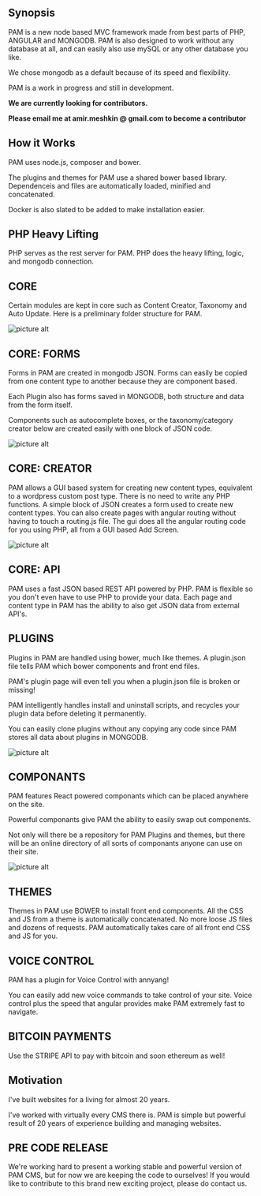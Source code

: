 ## Synopsis

PAM is a new node based MVC framework made from best parts of PHP, ANGULAR and MONGODB.  PAM is also designed to work without any database at all, and can easily also use mySQL or any other database you like.

We chose mongodb as a default because of its speed and flexibility.

PAM is a work in progress and still in development. 

<b>We are currently looking for contributors.</b>

<b>Please email me at amir.meshkin @ gmail.com to become a contributor</b>

## How it Works

PAM uses node.js, composer and bower.  

The plugins and themes for PAM use a shared bower based library.  Dependenceis and files are automatically loaded, minified and concatenated.

Docker is also slated to be added to make installation easier.

## PHP Heavy Lifting

PHP serves as the rest server for PAM.  PHP does the heavy lifting, logic, and mongodb connection.


 ## CORE
 
 Certain modules are kept in core such as Content Creator, Taxonomy and Auto Update.  Here is a preliminary folder structure for PAM.

![picture alt](_docs/img/folder-structure.png "PAM Folder Structure")

 ## CORE: FORMS
 
 Forms in PAM are created in mongodb JSON.  Forms can easily be copied from one content type to another because they are component based.

 Each Plugin also has forms saved in MONGODB, both structure and data from the form itself.
 
 Components such as autocomplete boxes, or the taxonomy/category creator below are created easily with one block of JSON code.
 
 ![picture alt](_docs/img/taxonomy.png "Taxonomy Component")
 
  ## CORE: CREATOR
  
  PAM allows a GUI based system for creating new content types, equivalent to a wordpress custom post type.  There is no need to write any PHP functions.  A simple block of JSON creates a form used to create new content types.  You can also create pages with angular routing without having to touch a routing.js file.  The gui does all the angular routing code for you using PHP, all from a GUI based Add Screen.
 
  ![picture alt](_docs/img/add-content-type.png "Create Content Types with PAM, not Code")
 
   ## CORE: API

  PAM uses a fast JSON based REST API powered by PHP.  PAM is flexible so you don't even have to use PHP to provide your data.  Each page and content type in PAM has the ability to also get JSON data from external API's.
 
  ## PLUGINS
  Plugins in PAM are handled using bower, much like themes.  A plugin.json file tells PAM which bower components and front end files.
  
  PAM's plugin page will even tell you when a plugin.json file is broken or missing!
  
  PAM intelligently handles install and uninstall scripts, and recycles your plugin data before deleting it permanently.
  
  You can easily clone plugins without any copying any code since PAM stores all data about plugins in MONGODB.
  
  
  
  ![picture alt](_docs/img/plugins-page.png "PAM Plugins Page")
  
  
   
  ## COMPONANTS
  PAM features React powered componants which can be placed anywhere on the site.  
  
  Powerful componants give PAM the ability to easily swap out components. 
  
  Not only will there be a repository for PAM Plugins and themes, but there will be an online directory of all sorts of componants anyone can use on their site.
  
  ![picture alt](_docs/img/plugins-page.png "PAM Plugins Page")
  
 
 ## THEMES
 
 Themes in PAM use BOWER to install front end components.  All the CSS and JS from a theme is automatically concatenated.  No more loose JS files and dozens of requests. PAM automatically takes care of all front end CSS and JS for you.


## VOICE CONTROL

PAM has a plugin for Voice Control with annyang!

You can easily add new voice commands to take control of your site.  Voice control plus the speed that angular provides make PAM extremely fast to navigate.



## BITCOIN PAYMENTS

Use the STRIPE API to pay with bitcoin and soon ethereum as well!



## Motivation

I've built websites for a living for almost 20 years.
 
I've worked with virtually every CMS there is.  PAM is simple but powerful result of 20 years of experience building and managing websites.

## PRE CODE RELEASE

We're working hard to present a working stable and powerful version of PAM CMS, but for now we are keeping the code to ourselves!  If you would like to contribute to this brand new exciting project, please do contact us.

